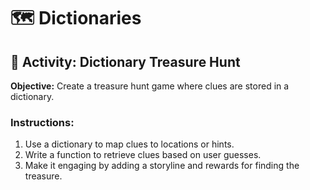 # 🗺️ Dictionaries

## 🎯 Activity: Dictionary Treasure Hunt

**Objective:** Create a treasure hunt game where clues are stored in a dictionary.

### Instructions:
1. Use a dictionary to map clues to locations or hints.
2. Write a function to retrieve clues based on user guesses.
3. Make it engaging by adding a storyline and rewards for finding the treasure.